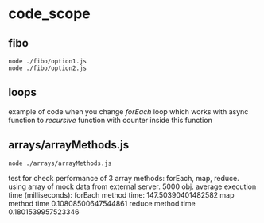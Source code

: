 # code_scope

## fibo
```
node ./fibo/option1.js
node ./fibo/option2.js
```
## loops

example of code when you change *forEach* loop 
which works with async function 
to *recursive* function with counter inside this function

## arrays/arrayMethods.js

```
node ./arrays/arrayMethods.js
```

test for check performance of 3 array methods: forEach, map, reduce.
using array of mock data from external server. 5000 obj.
average execution time (milliseconds):
    forEach method time: 147.50390401482582
    map method time 0.10808500647544861
    reduce method time 0.1801539957523346

